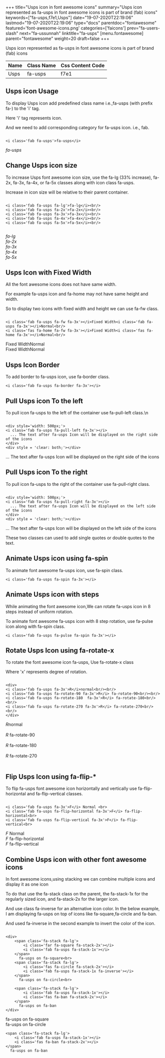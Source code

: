 +++
title="Usps icon in font awesome icons"
summary="Usps icon represented as fa-usps in font awesome icons is part of brand (fab) icons"
keywords=["fa-usps,f7e1,Usps"]
date="19-07-2020T22:19:06"
lastmod="19-07-2020T22:19:06"
type="docs"
parentdoc="fontawesome"
featured='font-awesome-icons.png'
categories=['faicons']
prev="fa-users-slash"
next="fa-ussunnah"
linktitle="fa-usps"
[menu.fontawesome]
parent="fontawesome"
weight=20
draft=false
+++


Usps icon represented as fa-usps in font awesome icons is part of brand (fab) icons

<div class='table-responsive'><table class='table'><thead><tr><th>Name</th><th>Class Name</th><th>Css Content Code</th></tr></thead><tbody><tr><td>Usps</td><td>fa-usps</td><td>f7e1</td></tr></tbody></table></div>



## Usps icon Usage

To display Usps icon add predefined class name i.e.,fa-usps (with prefix fa-) to the 'i' tag.

Here 'i' tag represents icon.

And we need to add corresponding category for fa-usps icon. i.e., fab.


```

<i class='fab fa-usps'>fa-usps</i>
```

<i class='fab fa-usps'>fa-usps</i>




## Change Usps icon size
To increase Usps font awesome icon size, use the fa-lg (33% increase), fa-2x, fa-3x, fa-4x, or fa-5x classes along with icon class fa-usps.

Increase in icon size will be relative to their parent container. 

```

<i class='fab fa-usps fa-lg'>fa-lg</i><br/>
<i class='fab fa-usps fa-2x'>fa-2x</i><br/>
<i class='fab fa-usps fa-3x'>fa-3x</i><br/>
<i class='fab fa-usps fa-4x'>fa-4x</i><br/>
<i class='fab fa-usps fa-5x'>fa-5x</i><br/>
            
```

<i class='fab fa-usps fa-lg'>fa-lg</i><br/>
<i class='fab fa-usps fa-2x'>fa-2x</i><br/>
<i class='fab fa-usps fa-3x'>fa-3x</i><br/>
<i class='fab fa-usps fa-4x'>fa-4x</i><br/>
<i class='fab fa-usps fa-5x'>fa-5x</i><br/>
            



## Usps Icon with Fixed Width 

All the font awesome icons does not have same width.

For example fa-usps icon and fa-home may not have same height and width.

So to display two icons with fixed width and height we can use fa-fw class.


```

<i class='fab fa-usps fa-fw fa-3x'></i>Fixed Width<i class='fab fa-usps fa-3x'></i>Normal<br/>
<i class='fas fa-home fa-fw fa-3x'></i>Fixed Width<i class='fas fa-home fa-3x'></i>Normal<br/>
```

<i class='fab fa-usps fa-fw fa-3x'></i>Fixed Width<i class='fab fa-usps fa-3x'></i>Normal<br/>
<i class='fas fa-home fa-fw fa-3x'></i>Fixed Width<i class='fas fa-home fa-3x'></i>Normal<br/>



## Usps Icon Border 

To add border to fa-usps icon, use fa-border class.


```
<i class='fab fa-usps fa-border fa-3x'></i>

```
<i class='fab fa-usps fa-border fa-3x'></i>





## Pull Usps icon To the left

To pull icon fa-usps to the left of the container use fa-pull-left class.\n

```

<div style='width: 500px;'>
<i class='fab fa-usps fa-pull-left fa-3x'></i>
  ... The text after fa-usps Icon will be displayed on the right side of the icons
</div>
<div style = 'clear: both;'></div>
```

<div style='width: 500px;'>
<i class='fab fa-usps fa-pull-left fa-3x'></i>
  ... The text after fa-usps Icon will be displayed on the right side of the icons
</div>
<div style = 'clear: both;'></div>




## Pull Usps icon To the right
To pull icon fa-usps to the right of the container use fa-pull-right class.

```

<div style='width: 500px;'>
<i class='fab fa-usps fa-pull-right fa-3x'></i>
  ... The text after fa-usps Icon will be displayed on the left side of the icons
</div>
<div style = 'clear: both;'></div>
```

<div style='width: 500px;'>
<i class='fab fa-usps fa-pull-right fa-3x'></i>
  ... The text after fa-usps Icon will be displayed on the left side of the icons
</div>
<div style = 'clear: both;'></div>

These two classes can used to add single quotes or double quotes to the text.


## Animate Usps icon using fa-spin
To animate font awesome fa-usps icon, use fa-spin class.

```
<i class='fab fa-usps fa-spin fa-3x'></i>
```
<i class='fab fa-usps fa-spin fa-3x'></i>




## Animate Usps icon with steps
While animating the font awesome icon,We can rotate fa-usps icon in 8 steps instead of uniform rotation.

To animate font awesome fa-usps icon with 8 step rotation, use fa-pulse icon along with fa-spin class.


```
<i class='fab fa-usps fa-pulse fa-spin fa-3x'></i>

```
<i class='fab fa-usps fa-pulse fa-spin fa-3x'></i>





## Rotate Usps Icon using fa-rotate-x
To rotate the font awesome icon fa-usps, Use fa-rotate-x class

Where 'x' represents degree of rotation.


```

<div>
<i class='fab fa-usps fa-3x'>R</i>normal<br/><br/>
<i class='fab fa-usps fa-rotate-90 fa-3x'>R</i> fa-rotate-90<br/><br/> 
<i class='fab fa-usps fa-rotate-180  fa-3x'>R</i> fa-rotate-180<br/><br/> 
<i class='fab fa-usps fa-rotate-270 fa-3x'>R</i> fa-rotate-270<br/><br/>
</div>
```

<div>
<i class='fab fa-usps fa-3x'>R</i>normal<br/><br/>
<i class='fab fa-usps fa-rotate-90 fa-3x'>R</i> fa-rotate-90<br/><br/> 
<i class='fab fa-usps fa-rotate-180  fa-3x'>R</i> fa-rotate-180<br/><br/> 
<i class='fab fa-usps fa-rotate-270 fa-3x'>R</i> fa-rotate-270<br/><br/>
</div>




## Flip Usps Icon using fa-flip-*
To flip fa-usps font awesome icon horizontally and vertically use fa-flip-horizontal and fa-flip-vertical classes. 

```

<i class='fab fa-usps fa-3x'>F</i> Normal <br>
<i class='fab fa-usps fa-flip-horizontal fa-3x'>F</i> fa-flip-horizontal<br>
<i class='fab fa-usps fa-flip-vertical fa-3x'>F</i> fa-flip-vertical<br>
```

<i class='fab fa-usps fa-3x'>F</i> Normal <br>
<i class='fab fa-usps fa-flip-horizontal fa-3x'>F</i> fa-flip-horizontal<br>
<i class='fab fa-usps fa-flip-vertical fa-3x'>F</i> fa-flip-vertical<br>




## Combine Usps icon with other font awesome icons
In font awesome icons,using stacking we can combine multiple icons and display it as one icon 

To do that use the fa-stack class on the parent, the fa-stack-1x for the regularly sized icon, and fa-stack-2x for the larger icon.

And use class fa-inverse for an alternative icon color. 
In the below example, I am displaying fa-usps on top of icons like fa-square,fa-circle and fa-ban.

And used fa-inverse in the second example to invert the color of the icon.

```

<div>
    <span class='fa-stack fa-lg'>
        <i class='far fa-square fa-stack-2x'></i>
        <i class='fab fa-usps fa-stack-1x'></i>
    </span>
      fa-usps on fa-square<br>
    <span class='fa-stack fa-lg'>
        <i class='fas fa-circle fa-stack-2x'></i>
        <i class='fab fa-usps fa-stack-1x fa-inverse'></i>
    </span>
      fa-usps on fa-circle<br>

    <span class='fa-stack fa-lg'>
        <i class='fab fa-usps fa-stack-1x'></i>
        <i class='fas fa-ban fa-stack-2x'></i>
    </span>
      fa-usps on fa-ban
</div>
```

<div>
    <span class='fa-stack fa-lg'>
        <i class='far fa-square fa-stack-2x'></i>
        <i class='fab fa-usps fa-stack-1x'></i>
    </span>
      fa-usps on fa-square<br>
    <span class='fa-stack fa-lg'>
        <i class='fas fa-circle fa-stack-2x'></i>
        <i class='fab fa-usps fa-stack-1x fa-inverse'></i>
    </span>
      fa-usps on fa-circle<br>

    <span class='fa-stack fa-lg'>
        <i class='fab fa-usps fa-stack-1x'></i>
        <i class='fas fa-ban fa-stack-2x'></i>
    </span>
      fa-usps on fa-ban
</div>






